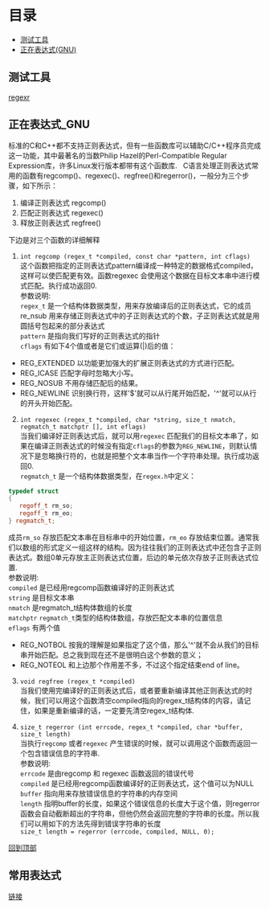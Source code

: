 # 目录
* [测试工具](#测试工具)  
* [正在表达式(GNU)](#正在表达式_GNU)    

## 测试工具
[regexr](https://regexr.com/ "https://regexr.com/")

## 正在表达式_GNU
标准的C和C++都不支持正则表达式，但有一些函数库可以辅助C/C++程序员完成这一功能，其中最著名的当数Philip Hazel的Perl-Compatible Regular Expression库，许多Linux发行版本都带有这个函数库.  
C语言处理正则表达式常用的函数有regcomp()、regexec()、regfree()和regerror()，一般分为三个步骤，如下所示：
1. 编译正则表达式 regcomp()
2. 匹配正则表达式 regexec()
3. 释放正则表达式 regfree()

下边是对三个函数的详细解释  
1. `int regcomp (regex_t *compiled, const char *pattern, int cflags)`  
这个函数把指定的正则表达式pattern编译成一种特定的数据格式compiled，这样可以使匹配更有效。函数regexec 会使用这个数据在目标文本串中进行模式匹配。执行成功返回0.  
参数说明:  
`regex_t` 是一个结构体数据类型，用来存放编译后的正则表达式，它的成员re_nsub 用来存储正则表达式中的子正则表达式的个数，子正则表达式就是用圆括号包起来的部分表达式  
`pattern` 是指向我们写好的正则表达式的指针   
`cflags` 有如下4个值或者是它们或运算(|)后的值：
* REG_EXTENDED 以功能更加强大的扩展正则表达式的方式进行匹配。
* REG_ICASE 匹配字母时忽略大小写。
* REG_NOSUB 不用存储匹配后的结果。
* REG_NEWLINE 识别换行符，这样'$'就可以从行尾开始匹配，'^'就可以从行的开头开始匹配。

2. `int regexec (regex_t *compiled, char *string, size_t nmatch, regmatch_t matchptr [], int eflags)`  
当我们编译好正则表达式后，就可以用`regexec` 匹配我们的目标文本串了，如果在编译正则表达式的时候没有指定`cflags`的参数为`REG_NEWLINE`，则默认情况下是忽略换行符的，也就是把整个文本串当作一个字符串处理。执行成功返回0.  
`regmatch_t` 是一个结构体数据类型，在`regex.h`中定义：   
  ```cpp
  typedef struct
  {
     regoff_t rm_so;
     regoff_t rm_eo;
  } regmatch_t;
  ```
成员`rm_so` 存放匹配文本串在目标串中的开始位置，`rm_eo` 存放结束位置。通常我们以数组的形式定义一组这样的结构。因为往往我们的正则表达式中还包含子正则表达式。数组0单元存放主正则表达式位置，后边的单元依次存放子正则表达式位置.  
参数说明:  
`compiled` 是已经用regcomp函数编译好的正则表达式  
`string` 是目标文本串  
`nmatch` 是regmatch_t结构体数组的长度  
`matchptr` `regmatch_t`类型的结构体数组，存放匹配文本串的位置信息  
`eflags` 有两个值  
* REG_NOTBOL 按我的理解是如果指定了这个值，那么'^'就不会从我们的目标串开始匹配。总之我到现在还不是很明白这个参数的意义；
* REG_NOTEOL 和上边那个作用差不多，不过这个指定结束end of line。

3. `void regfree (regex_t *compiled)`  
当我们使用完编译好的正则表达式后，或者要重新编译其他正则表达式的时候，我们可以用这个函数清空compiled指向的regex_t结构体的内容，请记住，如果是重新编译的话，一定要先清空regex_t结构体.  

4. `size_t regerror (int errcode, regex_t *compiled, char *buffer, size_t length)`  
当执行`regcomp` 或者`regexec` 产生错误的时候，就可以调用这个函数而返回一个包含错误信息的字符串.  
参数说明:  
`errcode` 是由regcomp 和 regexec 函数返回的错误代号  
`compiled` 是已经用regcomp函数编译好的正则表达式，这个值可以为NULL  
`buffer` 指向用来存放错误信息的字符串的内存空间  
`length` 指明buffer的长度，如果这个错误信息的长度大于这个值，则regerror 函数会自动截断超出的字符串，但他仍然会返回完整的字符串的长度。所以我们可以用如下的方法先得到错误字符串的长度  
`size_t length = regerror (errcode, compiled, NULL, 0);`

[回到顶部](#目录)

## 常用表达式
[链接](http://www.jb51.net/article/76901.htm "http://www.jb51.net/article/76901.htm")
